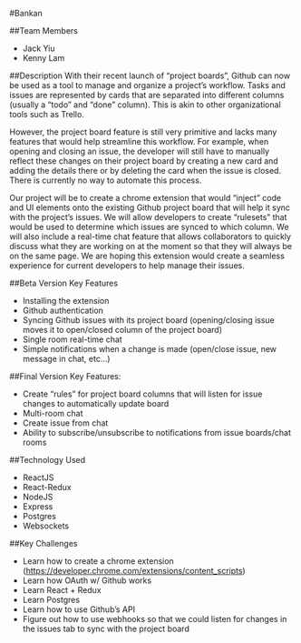 #Bankan

##Team Members
- Jack Yiu
- Kenny Lam

##Description
With their recent launch of “project boards”, Github can now be used as a tool to manage and organize a project’s workflow. Tasks and issues are represented by cards that are separated into different columns (usually a “todo” and “done” column). This is akin to other organizational tools such as Trello. 

However, the project board feature is still very primitive and lacks many features that would help streamline this workflow. For example, when opening and closing an issue, the developer will still have to manually reflect these changes on their project board by creating a new card and adding the details there or by deleting the card when the issue is closed. There is currently no way to automate this process.

Our project will be to create a chrome extension that would “inject” code and UI elements onto the existing Github project board that will help it sync with the project’s issues. We will allow developers to create “rulesets” that would be used to determine which issues are synced to which column. We will also include a real-time chat feature that allows collaborators to quickly discuss what they are working on at the moment so that they will always be on the same page. We are hoping this extension would create a seamless experience for current developers to help manage their issues.

##Beta Version Key Features
- Installing the extension
- Github authentication
- Syncing Github issues with its project board (opening/closing issue moves it to open/closed column of the project board)
- Single room real-time chat
- Simple notifications when a change is made (open/close issue, new message in chat, etc…)

##Final Version Key Features:
- Create “rules” for project board columns that will listen for issue changes to automatically update board
- Multi-room chat
- Create issue from chat
- Ability to subscribe/unsubscribe to notifications from issue boards/chat rooms

##Technology Used
- ReactJS
- React-Redux
- NodeJS
- Express
- Postgres
- Websockets

##Key Challenges
- Learn how to create a chrome extension (https://developer.chrome.com/extensions/content_scripts)
- Learn how OAuth w/ Github works
- Learn React + Redux
- Learn Postgres
- Learn how to use Github’s API
- Figure out how to use webhooks so that we could listen for changes in the issues tab to sync with the project board
